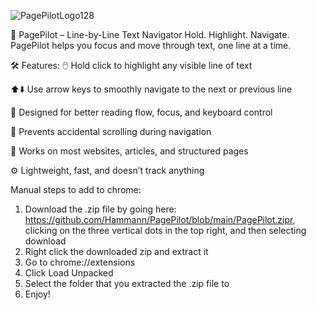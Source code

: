 ![PagePilotLogo128](https://github.com/user-attachments/assets/70ed8aa7-4dd4-4942-b826-a7be6bab0019)

📝 PagePilot – Line-by-Line Text Navigator
Hold. Highlight. Navigate.
PagePilot helps you focus and move through text, one line at a time.

🛠️ Features:
🖱️ Hold click to highlight any visible line of text

⬆️⬇️ Use arrow keys to smoothly navigate to the next or previous line

🧠 Designed for better reading flow, focus, and keyboard control

🚫 Prevents accidental scrolling during navigation

🧭 Works on most websites, articles, and structured pages

⚙️ Lightweight, fast, and doesn’t track anything


Manual steps to add to chrome: 
1. Download the .zip file by going here: https://github.com/Hammann/PagePilot/blob/main/PagePilot.zipr, clicking on the three vertical dots in the top right, and then selecting download
2. Right click the downloaded zip and extract it
3. Go to chrome://extensions
4. Click Load Unpacked
5. Select the folder that you extracted the .zip file to
6. Enjoy!
